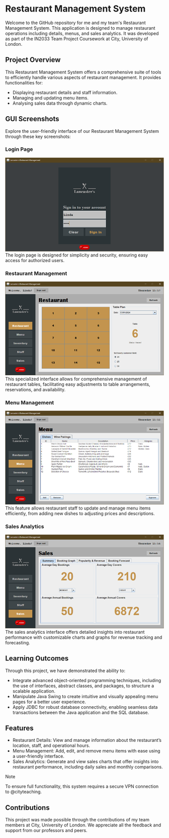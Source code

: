# Restaurant Management System
Welcome to the GitHub repository for me and my team's Restaurant Management System. This application is designed to manage restaurant operations including details, menus, and sales analytics. It was developed as part of the IN2033 Team Project Coursework at City, University of London.

## Project Overview
This Restaurant Management System offers a comprehensive suite of tools to efficiently handle various aspects of restaurant management. It provides functionalities for:
- Displaying restaurant details and staff information.
- Managing and updating menu items.
- Analysing sales data through dynamic charts.

## GUI Screenshots
Explore the user-friendly interface of our Restaurant Management System through these key screenshots:

### Login Page
![gui-login-page](assets/gui-login-page.png)
The login page is designed for simplicity and security, ensuring easy access for authorized users.

### Restaurant Management
![gui-restaurant-page](assets/gui-restaurant-page.png)
This specialized interface allows for comprehensive management of restaurant tables, facilitating easy adjustments to table arrangements, reservations, and availability.

### Menu Management
![gui-menu-page](assets/gui-menu-page.png)
This feature allows restaurant staff to update and manage menu items efficiently, from adding new dishes to adjusting prices and descriptions.

### Sales Analytics
![gui-sales-page](assets/gui-sales-page.png)
The sales analytics interface offers detailed insights into restaurant performance with customizable charts and graphs for revenue tracking and forecasting.

## Learning Outcomes
Through this project, we have demonstrated the ability to:
- Integrate advanced object-oriented programming techniques, including the use of interfaces, abstract classes, and packages, to structure a scalable application.
- Manipulate Java Swing to create intuitive and visually appealing menu pages for a better user experience.
- Apply JDBC for robust database connectivity, enabling seamless data transactions between the Java application and the SQL database.

## Features
- Restaurant Details: View and manage information about the restaurant’s location, staff, and operational hours.
- Menu Management: Add, edit, and remove menu items with ease using a user-friendly interface.
- Sales Analytics: Generate and view sales charts that offer insights into restaurant performance, including daily sales and monthly comparisons.

> [!NOTE]
> To ensure full functionality, this system requires a secure VPN connection to @cityteaching.

## Contributions
This project was made possible through the contributions of my team members at City, University of London. We appreciate all the feedback and support from our professors and peers.
